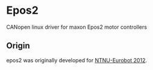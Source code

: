Epos2
=========

CANopen linux driver for maxon Epos2 motor controllers


Origin
------

epos2 was originally developed for [NTNU-Eurobot 2012](http://eurobot-ntnu.no).
